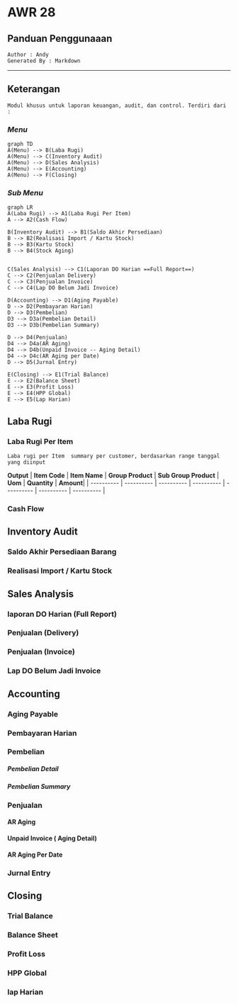 # AWR 28 
## Panduan Penggunaaan

	Author : Andy
	Generated By : Markdown 


    
---

## Keterangan

	Modul khusus untuk laporan keuangan, audit, dan control. Terdiri dari :
### *Menu*
```mermaid
graph TD
A(Menu) --> B(Laba Rugi)
A(Menu) --> C(Inventory Audit)
A(Menu) --> D(Sales Analysis)
A(Menu) --> E(Accounting)
A(Menu) --> F(Closing)

```
### *Sub Menu*

```mermaid
graph LR
A(Laba Rugi) --> A1(Laba Rugi Per Item)
A --> A2(Cash Flow)

B(Inventory Audit) --> B1(Saldo Akhir Persediaan)
B --> B2(Realisasi Import / Kartu Stock)
B --> B3(Kartu Stock)
B --> B4(Stock Aging)


C(Sales Analysis) --> C1(Laporan DO Harian ==Full Report==)
C --> C2(Penjualan Delivery)
C --> C3(Penjualan Invoice)
C --> C4(Lap DO Belum Jadi Invoice)

D(Accounting) --> D1(Aging Payable)
D --> D2(Pembayaran Harian)
D --> D3(Pembelian)
D3 --> D3a(Pembelian Detail)
D3 --> D3b(Pembelian Summary)

D --> D4(Penjualan)
D4 --> D4a(AR Aging)
D4 --> D4b(Unpaid Invoice -- Aging Detail)
D4 --> D4c(AR Aging per Date)
D --> D5(Jurnal Entry)

E(Closing) --> E1(Trial Balance)
E --> E2(Balance Sheet)
E --> E3(Profit Loss)
E --> E4(HPP Global)
E --> E5(Lap Harian)

```

## Laba Rugi
### Laba Rugi Per Item
    Laba rugi per Item  summary per customer, berdasarkan range tanggal yang diinput

**Output**
| **Item Code** | **Item Name** | **Group Product** | **Sub Group Product** | **Uom** | **Quantity** | **Amount**|
| ---------- | ---------- | ---------- | ---------- | ---------- | ---------- | ---------- |

    
### Cash Flow
  
  
## Inventory Audit 
### Saldo Akhir Persediaan Barang
### Realisasi Import / Kartu Stock
  
  
## Sales Analysis
### laporan DO Harian (Full Report)

### Penjualan (Delivery)
### Penjualan (Invoice)
### Lap DO Belum Jadi Invoice


## Accounting
### Aging Payable
### Pembayaran Harian  
### Pembelian  

##### Pembelian Detail
##### Pembelian Summary

### Penjualan 
#### AR Aging 
#### Unpaid Invoice ( Aging Detail)
#### AR Aging Per Date

### Jurnal Entry



## Closing
### Trial Balance
### Balance Sheet
### Profit Loss
### HPP Global
### lap Harian



<!--stackedit_data:
eyJoaXN0b3J5IjpbLTY2MDE5MjY3NiwxNTI3ODMxNjYyLDE1MT
YzNTYxMjYsMTQzNTA0MDMxNiwyMDA0NTMyNTA3LC0xNzgwNDg1
MjNdfQ==
-->
